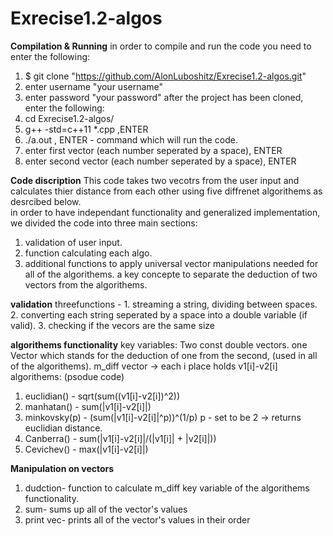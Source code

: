 # Exrecise1.2-algos
 
**Compilation & Running**
in order to compile and run the code you need to enter the following:
1. $ git clone "https://github.com/AlonLuboshitz/Exrecise1.2-algos.git"
2. enter username "your username"
3. enter password "your password"
after the project has been cloned, enter the following:
4. cd Exrecise1.2-algos/
5. g++ -std=c++11 *.cpp ,ENTER
6. ./a.out , ENTER - command which will run the code.
7. enter first vector (each number seperated by a space), ENTER
8. enter second vector (each number seperated by a space), ENTER


**Code discription**
This code takes two vecotrs from the user input and calculates thier distance from each other using five diffrenet algorithems as desrcibed below.  
in order to have independant functionality and generalized implementation, we divided the code into three main sections:
1. validation of user input.
2. function calculating each algo.
3. additional functions to apply universal vector manipulations needed for all of the algorithems.
a key concepte to separate the deduction of two vectors from the algorithems.

**validation**
threefunctions - 1. streaming a string, dividing between spaces.
                 2. converting each string seperated by a space into a double variable (if valid).
                 3. checking if the vecors are the same size
                
**algorithems functionality**
key variables: Two const double vectors.
               one Vector which stands for the deduction of one from the second, (used in all of the algorithems). 
               m_diff vector -> each i place holds v1[i]-v2[i] 
algorithems: (psodue code)
1. euclidian() - sqrt(sum((v1[i]-v2[i])^2))
2. manhatan() - sum(|v1[i]-v2[i]|)
3. minkovsky(p) - (sum(|v1[i]-v2[i]|^p))^(1/p)
              p - set to be 2 -> returns euclidian distance.
4. Canberra() - sum(|v1[i]-v2[i]|/(|v1[i]| + |v2[i]|))
5. Cevichev() - max(|v1[i]-v2[i]|)

**Manipulation on vectors**
1. dudction- function to calculate m_diff key variable of the algorithems functionality.
2. sum- sums up all of the vector's values
3. print vec- prints all of the vector's values in their order






